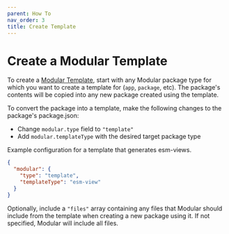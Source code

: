 ```yaml
---
parent: How To
nav_order: 3
title: Create Template
---
```


# Create a Modular Template

To create a [Modular Template](../concepts/templates.md), start with any Modular
package type for which you want to create a template for (`app`, `package`,
etc). The package's contents will be copied into any new package created using
the template.

To convert the package into a template, make the following changes to the
package's package.json:

- Change `modular.type` field to `"template"`
- Add `modular.templateType` with the desired target package type

Example configuration for a template that generates esm-views.

```json
{
  "modular": {
    "type": "template",
    "templateType": "esm-view"
  }
}
```

Optionally, include a `"files"` array containing any files that Modular should
include from the template when creating a new package using it. If not
specified, Modular will include all files.
